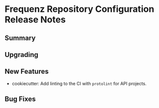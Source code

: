 # Frequenz Repository Configuration Release Notes

## Summary

<!-- Here goes a general summary of what this release is about -->

## Upgrading

<!-- Here goes notes on how to upgrade from previous versions, including deprecations and what they should be replaced with --> 

## New Features

* cookiecutter: Add linting to the CI with `protolint` for API projects.

## Bug Fixes

<!-- Here goes notable bug fixes that are worth a special mention or explanation -->
